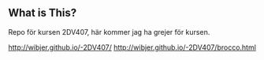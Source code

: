 ## What is This?

Repo för kursen 2DV407, här kommer jag ha grejer för kursen. 

http://wibjer.github.io/-2DV407/
http://wibjer.github.io/-2DV407/brocco.html